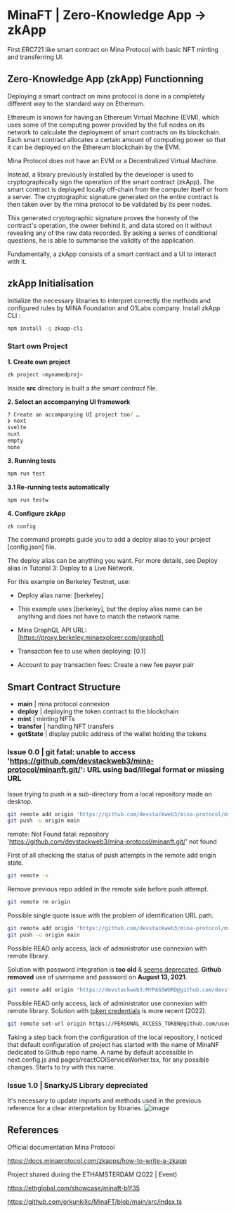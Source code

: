 # MinaFT | Zero-Knowledge App -> zkApp

First ERC721 like smart contract on Mina Protocol with basic NFT minting and transferring UI.

## Zero-Knowledge App (zkApp) Functionning

Deploying a smart contract on mina protocol is done in a completely different way to the standard way on Ethereum.

Ethereum is known for having an Ethereum Virtual Machine (EVM), which uses some of the computing power provided by the full nodes on its network to calculate the deployment of smart contracts on its blockchain.
Each smart contract allocates a certain amount of computing power so that it can be deployed on the Ethereum blockchain by the EVM.

Mina Protocol does not have an EVM or a Decentralized Virtual Machine.

Instead, a library previously installed by the developer is used to cryptographically sign the operation of the smart contract (zkApp). The smart contract is deployed locally off-chain from the computer itself or from a server. The cryptographic signature generated on the entire contract is then taken over by the mina protocol to be validated by its peer nodes.

This generated cryptographic signature proves the honesty of the contract's operation, the owner behind it, and data stored on it without revealing any of the raw data recorded. By asking a series of conditional questions, he is able to summarise the validity of the application.

Fundamentally, a zkApp consists of a smart contract and a UI to interact with it.

## zkApp Initialisation 
Initialize the necessary libraries to interpret correctly the methods and configured rules by MINA Foundation and O1Labs company. 
Install zkApp CLI :
```sh
npm install -g zkapp-cli
```
### Start own Project 
**1. Create own project**
```sh
zk project <mynamedproj>
```
Inside **src** directory is built a *the smart contract* file. 

**2. Select an accompanying UI framework**
```sh
? Create an accompanying UI project too? …
❯ next
svelte
nuxt
empty
none
```
**3. Running tests**
```sh
npm run test
```
**3.1 Re-running tests automatically**
```sh
npm run testw
```
**4. Configure zkApp**
```sh
zk config
```
The command prompts guide you to add a deploy alias to your project [config.json] file.

The deploy alias can be anything you want. For more details, see Deploy alias in Tutorial 3: Deploy to a Live Network.

For this example on Berkeley Testnet, use:

- Deploy alias name: [berkeley]

- This example uses [berkeley], but the deploy alias name can be anything and does not have to match the network name.

- Mina GraphQL API URL: [https://proxy.berkeley.minaexplorer.com/graphql]

- Transaction fee to use when deploying: [0.1]

- Account to pay transaction fees: Create a new fee payer pair
## Smart Contract Structure

- **main** | mina protocol connexion
- **deploy** | deploying the token contract to the blockchain
- **mint** | minting NFTs
- **transfer** | handling NFT transfers
- **getState** | display public address of the wallet holding the tokens

### Issue 0.0 | git fatal: unable to access 'https://github.com/devstackweb3/mina-protocol/minanft.git/': URL using bad/illegal format or missing URL
Issue trying to push in a sub-directory from a local repository made on desktop.
```sh
git remote add origin 'https://github.com/devstackweb3/mina-protocol/minanft.git'
git push -u origin main
```
remote: Not Found
fatal: repository 'https://github.com/devstackweb3/mina-protocol/minanft.git/' not found

First of all checking the status of push attempts in the remote add origin state. 
```sh
git remote -v
```

Remove previous repo added in the remote side before push attempt. 
```sh
git remote rm origin
```

Possible single quote issue with the problem of identification URL path. 
```sh
git remote add origin "https://github.com/devstackweb3/mina-protocol/minanft.git"
git push -u origin main
```
Possible READ only access, lack of administrator use connexion with remote library. 

Solution with password integration is **too old** & [seems deprecated](https://stackoverflow.com/questions/10116373/git-push-error-repository-not-found).
**Github removed** use of username and password on **August 13, 2021**.
```sh
git remote add origin "https://devstackweb3:MYPASSWORD@github.com/devstackweb3/mina-protocol/minanft.git"
```

Possible READ only access, lack of administrator use connexion with remote library. 
Solution with [token credentials](https://docs.github.com/en/authentication/keeping-your-account-and-data-secure/managing-your-personal-access-tokens) is more recent (2022). 

```sh
git remote set-url origin https://PERSONAL_ACCESS_TOKEN@github.com/username/reponame.git
```

Taking a step back from the configuration of the local repository, I noticed that default configuration of project has started with the name of MinaNF dedicated to Github repo name. A name by default accessible in next.config.js and pages/reactCOIServiceWorker.tsx, for any possible changes. Starts to try with this name. 

### Issue 1.0 | SnarkyJS Library depreciated
It's necessary to update imports and methods used in the previous reference for a clear interpretation by libraries. 
![image](https://github.com/devstackweb3/mina-protocol/assets/118926098/e0c5996e-b78f-42db-8acb-31e3007aa9d2)

## References
Official documentation Mina Protocol 

https://docs.minaprotocol.com/zkapps/how-to-write-a-zkapp

Project shared during the ETHAMSTERDAM (2022 | Event)

https://ethglobal.com/showcase/minaft-b1f35

https://github.com/orkunkilic/MinaFT/blob/main/src/index.ts
